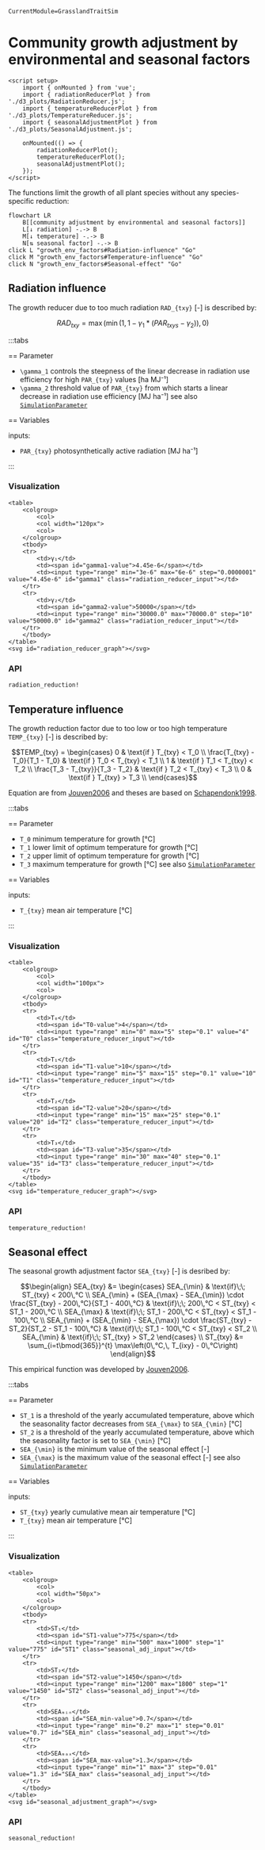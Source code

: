 ```@meta
CurrentModule=GrasslandTraitSim
```

# Community growth adjustment by environmental and seasonal factors

```@raw html
<script setup>
    import { onMounted } from 'vue';
    import { radiationReducerPlot } from './d3_plots/RadiationReducer.js';
    import { temperatureReducerPlot } from './d3_plots/TemperatureReducer.js';
    import { seasonalAdjustmentPlot } from './d3_plots/SeasonalAdjustment.js';
    
    onMounted(() => { 
        radiationReducerPlot(); 
        temperatureReducerPlot();
        seasonalAdjustmentPlot();
    });
</script>
```


The functions limit the growth of all plant species without any species-specific reduction:
```mermaid
flowchart LR
    B[[community adjustment by environmental and seasonal factors]]
    L[↓ radiation] -.-> B
    M[↓ temperature] -.-> B
    N[⇅ seasonal factor] -.-> B
click L "growth_env_factors#Radiation-influence" "Go"
click M "growth_env_factors#Temperature-influence" "Go"
click N "growth_env_factors#Seasonal-effect" "Go"
```

## Radiation influence


The growth reducer due to too much radiation ``RAD_{txy}`` [-] is described by: 

```math
RAD_{txy} = \max\left(\min\left(1, 1 - \gamma_1 * \left(PAR_{txys} - \gamma_2\right)\right), 0\right)
```

:::tabs

== Parameter

- ``\gamma_1`` controls the steepness of the linear decrease in
  radiation use efficiency for high ``PAR_{txy}`` values [ha MJ⁻¹]
- ``\gamma_2`` threshold value of ``PAR_{txy}`` from which starts
  a linear decrease in radiation use efficiency [MJ ha⁻¹]
see also [`SimulationParameter`](@ref)

== Variables

inputs:
- ``PAR_{txy}`` photosynthetically active radiation [MJ ha⁻¹]

:::


### Visualization
```@raw html
<table>
    <colgroup>
        <col>
        <col width="120px">
        <col>
    </colgroup>
    <tbody>
    <tr>
        <td>γ₁</td>
        <td><span id="gamma1-value">4.45e-6</span></td>
        <td><input type="range" min="3e-6" max="6e-6" step="0.0000001" value="4.45e-6" id="gamma1" class="radiation_reducer_input"></td>
    </tr>
    <tr>
        <td>γ₂</td>
        <td><span id="gamma2-value">50000</span></td>
        <td><input type="range" min="30000.0" max="70000.0" step="10" value="50000.0" id="gamma2" class="radiation_reducer_input"></td>
    </tr>
    </tbody>
</table>
<svg id="radiation_reducer_graph"></svg>
```

### API
```@docs
radiation_reduction!
```

## Temperature influence

The growth reduction factor due to too low or too high temperature ``TEMP_{txy}`` [-] is described by:

```math
TEMP_{txy} =
    \begin{cases}
    0 & \text{if } T_{txy} < T_0 \\
    \frac{T_{txy} - T_0}{T_1 - T_0} & \text{if } T_0 < T_{txy} < T_1 \\
    1 & \text{if } T_1 < T_{txy} < T_2 \\
    \frac{T_3 - T_{txy}}{T_3 - T_2} & \text{if } T_2 < T_{txy} < T_3 \\
    0 & \text{if } T_{txy} > T_3 \\
    \end{cases}
```

Equation are from [Jouven2006](@cite) and theses are based on
[Schapendonk1998](@cite).

:::tabs

== Parameter

- ``T_0`` minimum temperature for growth [°C]
- ``T_1`` lower limit of optimum temperature for growth [°C]
- ``T_2`` upper limit of optimum temperature for growth [°C]
- ``T_3`` maximum temperature for growth [°C]
see also [`SimulationParameter`](@ref)

== Variables

inputs:
- ``T_{txy}`` mean air temperature [°C]

:::

### Visualization
```@raw html
<table>
    <colgroup>
        <col>
        <col width="100px">
        <col>
    </colgroup>
    <tbody>
    <tr>
        <td>T₀</td>
        <td><span id="T0-value">4</span></td>
        <td><input type="range" min="0" max="5" step="0.1" value="4" id="T0" class="temperature_reducer_input"></td>
    </tr>
    <tr>
        <td>T₁</td>
        <td><span id="T1-value">10</span></td>
        <td><input type="range" min="5" max="15" step="0.1" value="10" id="T1" class="temperature_reducer_input"></td>
    </tr>
    <tr>
        <td>T₂</td>
        <td><span id="T2-value">20</span></td>
        <td><input type="range" min="15" max="25" step="0.1" value="20" id="T2" class="temperature_reducer_input"></td>
    </tr>
    <tr>
        <td>T₃</td>
        <td><span id="T3-value">35</span></td>
        <td><input type="range" min="30" max="40" step="0.1" value="35" id="T3" class="temperature_reducer_input"></td>
    </tr>
    </tbody>
</table>
<svg id="temperature_reducer_graph"></svg>
```

### API
```@docs
temperature_reduction!
```

## Seasonal effect

The seasonal growth adjustment factor ``SEA_{txy}`` [-] is desribed by: 

```math
\begin{align}
    SEA_{txy} &=
        \begin{cases}
        SEA_{\min} & \text{if}\;\; ST_{txy} < 200\,°C  \\
        SEA_{\min} + (SEA_{\max} - SEA_{\min}) \cdot \frac{ST_{txy} - 200\,°C}{ST_1 - 400\,°C} &
            \text{if}\;\; 200\,°C < ST_{txy} < ST_1 - 200\,°C \\
        SEA_{\max} & \text{if}\;\; ST_1 - 200\,°C < ST_{txy} < ST_1 - 100\,°C \\
        SEA_{\min} + (SEA_{\min} - SEA_{\max}) \cdot \frac{ST_{txy} - ST_2}{ST_2 - ST_1 - 100\,°C} &
            \text{if}\;\; ST_1 - 100\,°C < ST_{txy} < ST_2 \\
        SEA_{\min} & \text{if}\;\; ST_{txy} > ST_2
        \end{cases} \\
    ST_{txy} &= \sum_{i=t\bmod{365}}^{t} \max\left(0\,°C,\, T_{ixy} - 0\,°C\right)
\end{align}
```

This empirical function was developed by [Jouven2006](@cite).

:::tabs

== Parameter

- ``ST_1`` is a threshold of the yearly accumulated temperature,
  above which the seasonality factor decreases from ``SEA_{\max}``
  to ``SEA_{\min}`` [°C]
- ``ST_2`` is a threshold of the yearly accumulated temperature,
  above which the seasonality factor is set to ``SEA_{\min}`` [°C]
- ``SEA_{\min}`` is the minimum value of the seasonal effect [-]
- ``SEA_{\max}`` is the maximum value of the seasonal effect [-]
see also [`SimulationParameter`](@ref)

== Variables

inputs:
- ``ST_{txy}`` yearly cumulative mean air temperature [°C]
- ``T_{txy}`` mean air temperature [°C]

:::

### Visualization

```@raw html
<table>
    <colgroup>
        <col>
        <col width="50px">
        <col>
    </colgroup>
    <tbody>
    <tr>
        <td>ST₁</td>
        <td><span id="ST1-value">775</span></td>
        <td><input type="range" min="500" max="1000" step="1" value="775" id="ST1" class="seasonal_adj_input"></td>
    </tr>
    <tr>
        <td>ST₂</td>
        <td><span id="ST2-value">1450</span></td>
        <td><input type="range" min="1200" max="1800" step="1" value="1450" id="ST2" class="seasonal_adj_input"></td>
    </tr>
    <tr>
        <td>SEAₘᵢₙ</td>
        <td><span id="SEA_min-value">0.7</span></td>
        <td><input type="range" min="0.2" max="1" step="0.01" value="0.7" id="SEA_min" class="seasonal_adj_input"></td>
    </tr>
    <tr>
        <td>SEAₘₐₓ</td>
        <td><span id="SEA_max-value">1.3</span></td>
        <td><input type="range" min="1" max="3" step="0.01" value="1.3" id="SEA_max" class="seasonal_adj_input"></td>
    </tr>
    </tbody>
</table>
<svg id="seasonal_adjustment_graph"></svg>
```

### API

```@docs
seasonal_reduction!
```